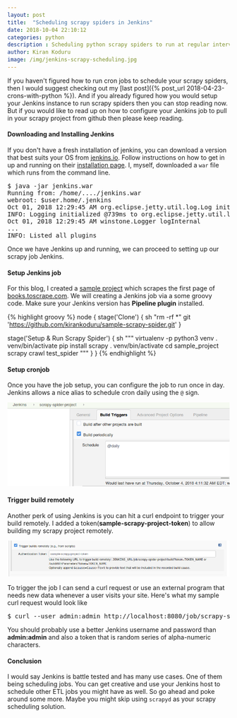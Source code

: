 ```yaml
---
layout: post
title:  "Scheduling scrapy spiders in Jenkins"
date: 2018-10-04 22:10:12
categories: python
description : Scheduling python scrapy spiders to run at regular intervals with Jenkins
author: Kiran Koduru
image: /img/jenkins-scrapy-scheduling.jpg
---
```

If you haven't figured how to run cron jobs to schedule your scrapy spiders, then I would suggest checking out my [last post]({% post_url 2018-04-23-crons-with-python %}). And if you already figured how you would setup your Jenkins instance to run scrapy spiders then you can stop reading now. But if you would like to read up on how to configure your Jenkins job to pull in your scrapy project from github then please keep reading.

#### Downloading and Installing Jenkins

If you don't have a fresh installation of jenkins, you can download a version that best suits your OS from [jenkins.io](https://jenkins.io/download/). Follow instructions on how to get in up and running on their [installation page](https://jenkins.io/doc/book/installing/). I, myself, downloaded a `war` file which runs from the command line.

<pre>
$ java -jar jenkins.war
Running from: /home/..../jenkins.war
webroot: $user.home/.jenkins
Oct 01, 2018 12:29:45 AM org.eclipse.jetty.util.log.Log initialized
INFO: Logging initialized @739ms to org.eclipse.jetty.util.log.JavaUtilLog
Oct 01, 2018 12:29:45 AM winstone.Logger logInternal
...
INFO: Listed all plugins
</pre>

Once we have Jenkins up and running, we can proceed to setting up our scrapy job Jenkins.

#### Setup Jenkins job
For this blog, I created a [sample project](https://github.com/kirankoduru/sample-scrapy-spider) which scrapes the first page of [books.toscrape.com](https://github.com/kirankoduru/sample-scrapy-spider). We will creating a Jenkins job via a some groovy code. Make sure your Jenkins version has __Pipeline plugin__ installed.

{% highlight groovy %}
node {
   stage('Clone') {
      sh "rm -rf *"
      git 'https://github.com/kirankoduru/sample-scrapy-spider.git'
   }

   stage('Setup & Run Scrapy Spider') {
      sh """
      virtualenv -p python3 venv
      . venv/bin/activate
      pip install scrapy
      . venv/bin/activate
      cd sample_project
      scrapy crawl test_spider
      """
   }
}
{% endhighlight %}


#### Setup cronjob
Once you have the job setup, you can configure the job to run once in day. Jenkins allows a nice alias to schedule cron daily using the `@` sign.

<img src="/img/jenkins-timer.png" width="740">

#### Trigger build remotely

Another perk of using Jenkins is you can hit a curl endpoint to trigger your build remotely. I added a token(__sample-scrapy-project-token__) to allow building my scrapy project remotely. 

<img src="/img/jenkins-build-remotely.png" width="740">

To trigger the job I can send a curl request or use an external program that needs new data whenever a user visits your site. Here's what my sample curl request would look like

<pre>
$ curl --user admin:admin http://localhost:8080/job/scrapy-spider-project/build?token=sample-scrapy-project-token
</pre>

You should probably use a better Jenkins username and password than __admin:admin__ and also a token that is random series of alpha-numeric characters.

#### Conclusion

I would say Jenkins is battle tested and has many use cases. One of them being scheduling jobs. You can get creative and use your Jenkins host to schedule other ETL jobs you might have as well. So go ahead and poke around some more. Maybe you might skip using `scrapyd` as your scrapy scheduling solution.
